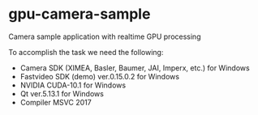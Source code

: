 # gpu-camera-sample
Camera sample application with realtime GPU processing

To accomplish the task we need the following:
<ul>
  <li>Camera SDK (XIMEA, Basler, Baumer, JAI, Imperx, etc.) for Windows</li>
  <li>Fastvideo SDK (demo) ver.0.15.0.2 for Windows</li>
  <li>NVIDIA CUDA-10.1 for Windows</li>
  <li>Qt ver.5.13.1 for Windows</li>
  <li>Compiler MSVC 2017</li>
</ul>
